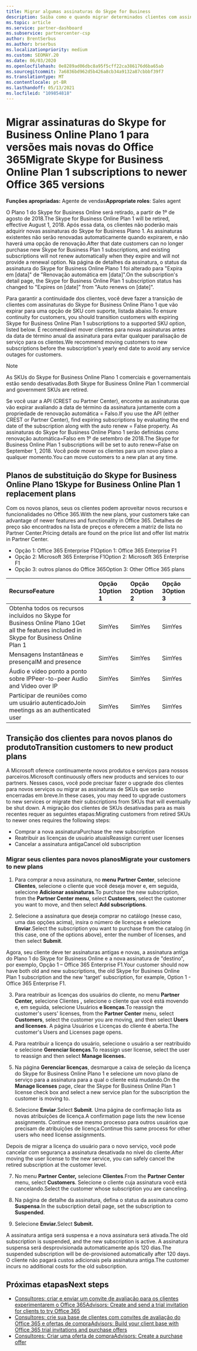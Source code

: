 ```yaml
---
title: Migrar algumas assinaturas do Skype for Business
description: Saiba como e quando migrar determinados clientes com assinaturas expiradas do Skype for Business Online Plano 1 para novas versões do Office 365.
ms.topic: article
ms.service: partner-dashboard
ms.subservice: partnercenter-csp
author: BrentSerbus
ms.author: brserbus
ms.localizationpriority: medium
ms.custom: SEOMAY.20
ms.date: 06/03/2020
ms.openlocfilehash: 0e8289ad06dbc8a95f5cff22ca386176d6ba65ab
ms.sourcegitcommit: 7a6836bd962d5b426a8cb34a9132a87cbbbf39f7
ms.translationtype: MT
ms.contentlocale: pt-BR
ms.lasthandoff: 05/13/2021
ms.locfileid: "109854818"
---
```

# <a name="migrate-skype-for-business-online-plan-1-subscriptions-to-newer-office-365-versions"></a><span data-ttu-id="bac10-103">Migrar assinaturas do Skype for Business Online Plano 1 para versões mais novas do Office 365</span><span class="sxs-lookup"><span data-stu-id="bac10-103">Migrate Skype for Business Online Plan 1 subscriptions to newer Office 365 versions</span></span>

<span data-ttu-id="bac10-104">**Funções apropriadas:** Agente de vendas</span><span class="sxs-lookup"><span data-stu-id="bac10-104">**Appropriate roles**: Sales agent</span></span>

<span data-ttu-id="bac10-105">O Plano 1 do Skype for Business Online será retirado, a partir de 1º de agosto de 2018.</span><span class="sxs-lookup"><span data-stu-id="bac10-105">The Skype for Business Online Plan 1 will be retired, effective August 1, 2018.</span></span> <span data-ttu-id="bac10-106">Após essa data, os clientes não poderão mais adquirir novas assinaturas do Skype for Business Plano 1. As assinaturas existentes não serão renovadas automaticamente quando expirarem, e não haverá uma opção de renovação.</span><span class="sxs-lookup"><span data-stu-id="bac10-106">After that date customers can no longer purchase new Skype for Business Plan 1 subscriptions, and existing subscriptions will not renew automatically when they expire and will not provide a renewal option.</span></span> <span data-ttu-id="bac10-107">Na página de detalhes da assinatura, o status da assinatura do Skype for Business Online Plano 1 foi alterado para "Expira em [data]" de "Renovação automática em [data]".</span><span class="sxs-lookup"><span data-stu-id="bac10-107">On the subscription's detail page, the Skype for Business Online Plan 1 subscription status has changed to "Expires on [date]" from "Auto renews on [date]".</span></span>  

<span data-ttu-id="bac10-108">Para garantir a continuidade dos clientes, você deve fazer a transição de clientes com assinaturas do Skype for Business Online Plano 1 que vão expirar para uma opção de SKU com suporte, listada abaixo.</span><span class="sxs-lookup"><span data-stu-id="bac10-108">To ensure continuity for customers, you should transition customers with expiring Skype for Business Online Plan 1 subscriptions to a supported SKU option, listed below.</span></span> <span data-ttu-id="bac10-109">É recomendável mover clientes para novas assinaturas antes da data de término anual da assinatura para evitar qualquer paralisação de serviço para os clientes.</span><span class="sxs-lookup"><span data-stu-id="bac10-109">We recommend moving customers to new subscriptions before the subscription's yearly end date to avoid any service outages for customers.</span></span> 

>[!NOTE]
><span data-ttu-id="bac10-110">As SKUs do Skype for Business Online Plano 1 comerciais e governamentais estão sendo desativadas.</span><span class="sxs-lookup"><span data-stu-id="bac10-110">Both Skype for Business Online Plan 1 commercial and government SKUs are retired.</span></span>

<span data-ttu-id="bac10-111">Se você usar a API (CREST ou Partner Center), encontre as assinaturas que vão expirar avaliando a data de término da assinatura juntamente com a propriedade de renovação automática = Falso.</span><span class="sxs-lookup"><span data-stu-id="bac10-111">If you use the API (either CREST or Partner Center), find expiring subscriptions by evaluating the end date of the subscription along with the auto renew = False property.</span></span> <span data-ttu-id="bac10-112">As assinaturas do Skype for Business Online Plano 1 serão definidas como renovação automática=Falso em 1º de setembro de 2018.</span><span class="sxs-lookup"><span data-stu-id="bac10-112">The Skype for Business Online Plan 1 subscriptions will be set to auto renew=False on September 1, 2018.</span></span> <span data-ttu-id="bac10-113">Você pode mover os clientes para um novo plano a qualquer momento.</span><span class="sxs-lookup"><span data-stu-id="bac10-113">You can move customers to a new plan at any time.</span></span> 

## <a name="skype-for-business-online-plan-1-replacement-plans"></a><span data-ttu-id="bac10-114">Planos de substituição do Skype for Business Online Plano 1</span><span class="sxs-lookup"><span data-stu-id="bac10-114">Skype for Business Online Plan 1 replacement plans</span></span>

<span data-ttu-id="bac10-115">Com os novos planos, seus os clientes podem aproveitar novos recursos e funcionalidades no Office 365.</span><span class="sxs-lookup"><span data-stu-id="bac10-115">With the new plans, your customers take can advantage of newer features and functionality in Office 365.</span></span> <span data-ttu-id="bac10-116">Detalhes de preço são encontrados na lista de preços e oferecem a matriz de lista no Partner Center.</span><span class="sxs-lookup"><span data-stu-id="bac10-116">Pricing details are found on the price list and offer list matrix in Partner Center.</span></span> 

- <span data-ttu-id="bac10-117">Opção 1: Office 365 Enterprise F1</span><span class="sxs-lookup"><span data-stu-id="bac10-117">Option 1: Office 365 Enterprise F1</span></span>
- <span data-ttu-id="bac10-118">Opção 2: Microsoft 365 Enterprise F1</span><span class="sxs-lookup"><span data-stu-id="bac10-118">Option 2: Microsoft 365 Enterprise F1</span></span>
- <span data-ttu-id="bac10-119">Opção 3: outros planos do Office 365</span><span class="sxs-lookup"><span data-stu-id="bac10-119">Option 3: Other Office 365 plans</span></span>

|<span data-ttu-id="bac10-120">**Recurso**</span><span class="sxs-lookup"><span data-stu-id="bac10-120">**Feature**</span></span>    |<span data-ttu-id="bac10-121">**Opção 1**</span><span class="sxs-lookup"><span data-stu-id="bac10-121">**Option 1**</span></span>   |<span data-ttu-id="bac10-122">**Opção 2**</span><span class="sxs-lookup"><span data-stu-id="bac10-122">**Option 2**</span></span>   |<span data-ttu-id="bac10-123">**Opção 3**</span><span class="sxs-lookup"><span data-stu-id="bac10-123">**Option 3**</span></span>   |
|:-----------------|:-----------------|:-------------|:------------|
|<span data-ttu-id="bac10-124">Obtenha todos os recursos incluídos no Skype for Business Online Plano 1</span><span class="sxs-lookup"><span data-stu-id="bac10-124">Get all the features included in Skype for Business Online Plan 1</span></span>|<span data-ttu-id="bac10-125">Sim</span><span class="sxs-lookup"><span data-stu-id="bac10-125">Yes</span></span>   |<span data-ttu-id="bac10-126">Sim</span><span class="sxs-lookup"><span data-stu-id="bac10-126">Yes</span></span>   |<span data-ttu-id="bac10-127">Sim</span><span class="sxs-lookup"><span data-stu-id="bac10-127">Yes</span></span>   |
|<span data-ttu-id="bac10-128">Mensagens Instantâneas e presença</span><span class="sxs-lookup"><span data-stu-id="bac10-128">IM and presence</span></span> |<span data-ttu-id="bac10-129">Sim</span><span class="sxs-lookup"><span data-stu-id="bac10-129">Yes</span></span>   |<span data-ttu-id="bac10-130">Sim</span><span class="sxs-lookup"><span data-stu-id="bac10-130">Yes</span></span>   |<span data-ttu-id="bac10-131">Sim</span><span class="sxs-lookup"><span data-stu-id="bac10-131">Yes</span></span>   |
|<span data-ttu-id="bac10-132">Áudio e vídeo ponto a ponto sobre IP</span><span class="sxs-lookup"><span data-stu-id="bac10-132">Peer-to-peer Audio and Video over IP</span></span>|<span data-ttu-id="bac10-133">Sim</span><span class="sxs-lookup"><span data-stu-id="bac10-133">Yes</span></span>   |<span data-ttu-id="bac10-134">Sim</span><span class="sxs-lookup"><span data-stu-id="bac10-134">Yes</span></span>   |<span data-ttu-id="bac10-135">Sim</span><span class="sxs-lookup"><span data-stu-id="bac10-135">Yes</span></span>   
|<span data-ttu-id="bac10-136">Participar de reuniões como um usuário autenticado</span><span class="sxs-lookup"><span data-stu-id="bac10-136">Join meetings as an authenticated user</span></span>| <span data-ttu-id="bac10-137">Sim</span><span class="sxs-lookup"><span data-stu-id="bac10-137">Yes</span></span>   |<span data-ttu-id="bac10-138">Sim</span><span class="sxs-lookup"><span data-stu-id="bac10-138">Yes</span></span>   |<span data-ttu-id="bac10-139">Sim</span><span class="sxs-lookup"><span data-stu-id="bac10-139">Yes</span></span>   |

## <a name="transition-customers-to-new-product-plans"></a><span data-ttu-id="bac10-140">Transição dos clientes para novos planos do produto</span><span class="sxs-lookup"><span data-stu-id="bac10-140">Transition customers to new product plans</span></span>

<span data-ttu-id="bac10-141">A Microsoft oferece continuamente novos produtos e serviços para nossos parceiros.</span><span class="sxs-lookup"><span data-stu-id="bac10-141">Microsoft continuously offers new products and services to our partners.</span></span> <span data-ttu-id="bac10-142">Nesses casos, você pode precisar fazer o upgrade dos clientes para novos serviços ou migrar as assinaturas de SKUs que serão encerradas em breve.</span><span class="sxs-lookup"><span data-stu-id="bac10-142">In these cases, you may need to upgrade customers to new services or migrate their subscriptions from SKUs that will eventually be shut down.</span></span> <span data-ttu-id="bac10-143">A migração dos clientes de SKUs desativadas para as mais recentes requer as seguintes etapas:</span><span class="sxs-lookup"><span data-stu-id="bac10-143">Migrating customers from retired SKUs to newer ones requires the following steps:</span></span>

- <span data-ttu-id="bac10-144">Comprar a nova assinatura</span><span class="sxs-lookup"><span data-stu-id="bac10-144">Purchase the new subscription</span></span>
- <span data-ttu-id="bac10-145">Reatribuir as licenças de usuário atuais</span><span class="sxs-lookup"><span data-stu-id="bac10-145">Reassign current user licenses</span></span>
- <span data-ttu-id="bac10-146">Cancelar a assinatura antiga</span><span class="sxs-lookup"><span data-stu-id="bac10-146">Cancel old subscription</span></span>

### <a name="migrate-your-customers-to-new-plans"></a><span data-ttu-id="bac10-147">Migrar seus clientes para novos planos</span><span class="sxs-lookup"><span data-stu-id="bac10-147">Migrate your customers to new plans</span></span>

1. <span data-ttu-id="bac10-148">Para comprar a nova assinatura, no **menu Partner Center**, selecione **Clientes**, selecione o cliente que você deseja mover e, em seguida, selecione **Adicionar assinaturas**.</span><span class="sxs-lookup"><span data-stu-id="bac10-148">To purchase the new subscription, from the **Partner Center menu**, select **Customers**, select the customer you want to move, and then select **Add subscriptions**.</span></span>

2. <span data-ttu-id="bac10-149">Selecione a assinatura que deseja comprar no catálogo (nesse caso, uma das opções acima), insira o número de licenças e selecione **Enviar**.</span><span class="sxs-lookup"><span data-stu-id="bac10-149">Select the subscription you want to purchase from the catalog (in this case, one of the options above), enter the number of licenses, and then select **Submit**.</span></span> 

<span data-ttu-id="bac10-150">Agora, seu cliente deve ter assinaturas antigas e novas, a assinatura antiga do Plano 1 do Skype for Business Online e a nova assinatura de "destino", por exemplo, Opção 1 – Office 365 Enterprise F1.</span><span class="sxs-lookup"><span data-stu-id="bac10-150">Your customer should now have both old and new subscriptions, the old Skype for Business Online Plan 1  subscription and the new 'target' subscription, for example, Option 1 - Office 365 Enterprise F1.</span></span>

3. <span data-ttu-id="bac10-151">Para reatribuir as licenças dos usuários do cliente, no menu **Partner Center,** selecione Clientes **,** selecione o cliente que você está movendo e, em seguida, selecione Usuários **e licenças**.</span><span class="sxs-lookup"><span data-stu-id="bac10-151">To reassign the customer's users' licenses, from the **Partner Center** menu, select **Customers**, select the customer you are moving, and then select **Users and licenses**.</span></span> <span data-ttu-id="bac10-152">A página Usuários e Licenças do cliente é aberta.</span><span class="sxs-lookup"><span data-stu-id="bac10-152">The customer's Users and Licenses page opens.</span></span>

4. <span data-ttu-id="bac10-153">Para reatribuir a licença do usuário, selecione o usuário a ser reatribuído e selecione **Gerenciar licenças**.</span><span class="sxs-lookup"><span data-stu-id="bac10-153">To reassign user license, select the user to reassign and then select **Manage licenses.**</span></span>

5. <span data-ttu-id="bac10-154">Na página **Gerenciar licenças**, desmarque a caixa de seleção da licença do Skype for Business Online Plano 1 e selecione um novo plano de serviço para a assinatura para a qual o cliente está mudando.</span><span class="sxs-lookup"><span data-stu-id="bac10-154">On the **Manage licenses** page, clear the Skype for Business Online Plan 1 license check box and select a new service plan for the subscription the customer is moving to.</span></span>

6. <span data-ttu-id="bac10-155">Selecione **Enviar**.</span><span class="sxs-lookup"><span data-stu-id="bac10-155">Select **Submit**.</span></span> <span data-ttu-id="bac10-156">Uma página de confirmação lista as novas atribuições de licença.</span><span class="sxs-lookup"><span data-stu-id="bac10-156">A confirmation page lists the new license assignments.</span></span> <span data-ttu-id="bac10-157">Continue esse mesmo processo para outros usuários que precisam de atribuições de licença.</span><span class="sxs-lookup"><span data-stu-id="bac10-157">Continue this same process for other users who need license assignments.</span></span>

<span data-ttu-id="bac10-158">Depois de migrar a licença do usuário para o novo serviço, você pode cancelar com segurança a assinatura desativada no nível do cliente.</span><span class="sxs-lookup"><span data-stu-id="bac10-158">After moving the user license to the new service, you can safely cancel the retired subscription at the customer level.</span></span>

7. <span data-ttu-id="bac10-159">No menu **Partner Center,** selecione **Clientes**.</span><span class="sxs-lookup"><span data-stu-id="bac10-159">From the **Partner Center** menu, select **Customers**.</span></span> <span data-ttu-id="bac10-160">Selecione o cliente cuja assinatura você está cancelando.</span><span class="sxs-lookup"><span data-stu-id="bac10-160">Select the customer whose subscription you are canceling.</span></span>

8. <span data-ttu-id="bac10-161">Na página de detalhe da assinatura, defina o status da assinatura como **Suspensa**.</span><span class="sxs-lookup"><span data-stu-id="bac10-161">In the subscription detail page, set the subscription to **Suspended**.</span></span>

9. <span data-ttu-id="bac10-162">Selecione **Enviar.**</span><span class="sxs-lookup"><span data-stu-id="bac10-162">Select **Submit.**</span></span>

<span data-ttu-id="bac10-163">A assinatura antiga será suspensa e a nova assinatura será ativada.</span><span class="sxs-lookup"><span data-stu-id="bac10-163">The old subscription is suspended, and the new subscription is active.</span></span> <span data-ttu-id="bac10-164">A assinatura suspensa será desprovisionada automaticamente após 120 dias.</span><span class="sxs-lookup"><span data-stu-id="bac10-164">The suspended subscription will be de-provisioned automatically after 120 days.</span></span> <span data-ttu-id="bac10-165">O cliente não pagará custos adicionais pela assinatura antiga.</span><span class="sxs-lookup"><span data-stu-id="bac10-165">The customer incurs no additional costs for the old subscription.</span></span>

## <a name="next-steps"></a><span data-ttu-id="bac10-166">Próximas etapas</span><span class="sxs-lookup"><span data-stu-id="bac10-166">Next steps</span></span>

- [<span data-ttu-id="bac10-167">Consultores: criar e enviar um convite de avaliação para os clientes experimentarem o Office 365</span><span class="sxs-lookup"><span data-stu-id="bac10-167">Advisors: Create and send a trial invitation for clients to try Office 365</span></span>](advisors-create-a-trial-invitation.md)
- [<span data-ttu-id="bac10-168">Consultores: crie sua base de clientes com convites de avaliação do Office 365 e ofertas de compra</span><span class="sxs-lookup"><span data-stu-id="bac10-168">Advisors: Build your client base with Office 365 trial invitations and purchase offers</span></span>](advisors-build-your-business.md)
- [<span data-ttu-id="bac10-169">Consultores: Criar uma oferta de compra</span><span class="sxs-lookup"><span data-stu-id="bac10-169">Advisors: Create a purchase offer</span></span>](advisor-create-a-purchase-offer.md)
